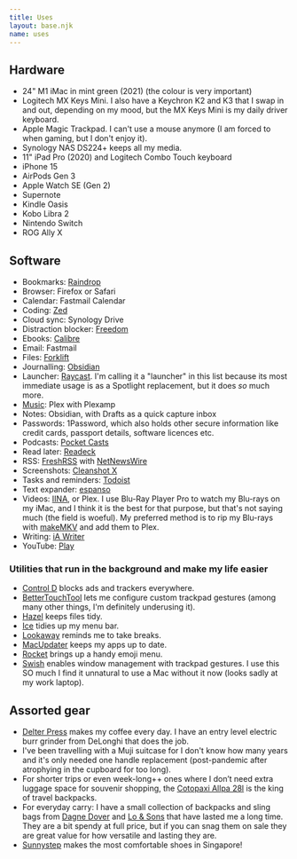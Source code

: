 ```yaml
---
title: Uses
layout: base.njk
name: uses
---
```


## Hardware
- 24" M1 iMac in mint green (2021) (the colour is very important)
- Logitech MX Keys Mini. I also have a Keychron K2 and K3 that I swap in and out, depending on my mood, but the MX Keys Mini is my daily driver keyboard.
- Apple Magic Trackpad. I can't use a mouse anymore (I am forced to when gaming, but I don't enjoy it).
- Synology NAS DS224+ keeps all my media.
- 11" iPad Pro (2020) and Logitech Combo Touch keyboard
- iPhone 15
- AirPods Gen 3
- Apple Watch SE (Gen 2)
- Supernote
- Kindle Oasis
- Kobo Libra 2
- Nintendo Switch
- ROG Ally X

## Software
- Bookmarks: [Raindrop](https://raindrop.io/)
- Browser: Firefox or Safari
- Calendar: Fastmail Calendar
- Coding: [Zed](https://zed.dev/)
- Cloud sync: Synology Drive
- Distraction blocker: [Freedom](https://freedom.to)
- Ebooks: [Calibre](https://calibre-ebook.com/)
- Email: Fastmail
- Files: [Forklift](https://binarynights.com/)
- Journalling: [Obsidian](https://obsidian.md/)
- Launcher: [Raycast](https://www.raycast.com/). I'm calling it a "launcher" in this list because its most immediate usage is as a Spotlight replacement, but it does *so* much more.
- [Music](https://chencuifen.com/posts/owning-my-music/): Plex with Plexamp
- Notes: Obsidian, with Drafts as a quick capture inbox
- Passwords: 1Password, which also holds other secure information like credit cards, passport details, software licences etc.
- Podcasts: [Pocket Casts](https://pocketcasts.com/)
- Read later: [Readeck](https://readeck.org/en/)
- RSS: [FreshRSS](https://freshrss.org/index.html) with [NetNewsWire](https://netnewswire.com/)
- Screenshots: [Cleanshot X](https://cleanshot.com/)
- Tasks and reminders: [Todoist](https://todoist.com/)
- Text expander: [espanso](https://espanso.org/)
- Videos: [IINA](https://iina.io/), or Plex. I use Blu-Ray Player Pro to watch my Blu-rays on my iMac, and I think it is the best for that purpose, but that's not saying much (the field is woeful). My preferred method is to rip my Blu-rays with [makeMKV](https://www.makemkv.com/) and add them to Plex.
- Writing: [iA Writer](https://ia.net/writer)
- YouTube: [Play](https://marcosatanaka.com)

### Utilities that run in the background and make my life easier
- [Control D](https://controld.com/personal/) blocks ads and trackers everywhere.
- [BetterTouchTool](https://folivora.ai) lets me configure custom trackpad gestures (among many other things, I'm definitely underusing it).
- [Hazel](https://www.noodlesoft.com/) keeps files tidy.
- [Ice](https://icemenubar.app) tidies up my menu bar.
- [Lookaway](https://lookaway.app/) reminds me to take breaks.
- [MacUpdater](https://www.corecode.io/macupdater/) keeps my apps up to date.
- [Rocket](https://matthewpalmer.net/rocket/) brings up a handy emoji menu.
- [Swish](https://highlyopinionated.co/swish/) enables window management with trackpad gestures. I use this SO much I find it unnatural to use a Mac without it now (looks sadly at my work laptop).

## Assorted gear
- [Delter Press](https://trinitycoffee.co/pages/delter-coffee-tools) makes my coffee every day. I have an entry level electric burr grinder from DeLonghi that does the job.
- I've been travelling with a Muji suitcase for I don't know how many years and it's only needed one handle replacement (post-pandemic after atrophying in the cupboard for too long).
- For shorter trips or even week-long++ ones where I don’t need extra luggage space for souvenir shopping, the [Cotopaxi Allpa 28l](https://www.cotopaxi.com/products/allpa-28l-travel-pack-del-dia) is the king of travel backpacks.
- For everyday carry: I have a small collection of backpacks and sling bags from [Dagne Dover](https://www.dagnedover.com/) and [Lo & Sons](https://www.loandsons.com/) that have lasted me a long time. They are a bit spendy at full price, but if you can snag them on sale they are great value for how versatile and lasting they are.
- [Sunnystep](https://mysunnystep.com/) makes the most comfortable shoes in Singapore!
